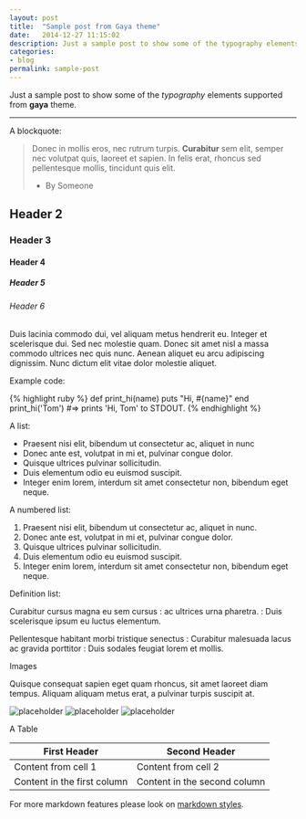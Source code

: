 ```yaml
---
layout: post
title:  "Sample post from Gaya theme"
date:   2014-12-27 11:15:02
description: Just a sample post to show some of the typography elements supported from harmony theme.
categories:
- blog
permalink: sample-post
---
```


Just a sample post to show some of the *typography* elements supported from 
**gaya** theme.

___

A blockquote:

> Donec in mollis eros, nec rutrum turpis. **Curabitur** sem elit, semper nec volutpat quis, laoreet et sapien. In felis erat, rhoncus sed pellentesque mollis, tincidunt quis elit.
> - By Someone

## Header 2

### Header 3

#### Header 4

##### Header 5

###### Header 6 

Duis lacinia commodo dui, vel aliquam metus hendrerit eu. Integer et scelerisque dui. Sed nec molestie quam. Donec sit amet nisl a massa commodo ultrices nec quis nunc. Aenean aliquet eu arcu adipiscing dignissim. Nunc dictum elit vitae dolor molestie aliquet.


Example code: 

{% highlight ruby %}
def print_hi(name)
  puts "Hi, #{name}"
end
print_hi('Tom')
#=> prints 'Hi, Tom' to STDOUT.
{% endhighlight %}


A list: 

- Praesent nisi elit, bibendum ut consectetur ac, aliquet in nunc
- Donec ante est, volutpat in mi et, pulvinar congue dolor.
- Quisque ultrices pulvinar sollicitudin.
- Duis elementum odio eu euismod suscipit.
- Integer enim lorem, interdum sit amet consectetur non, bibendum eget neque.

A numbered list: 

1. Praesent nisi elit, bibendum ut consectetur ac, aliquet in nunc. 
2. Donec ante est, volutpat in mi et, pulvinar congue dolor.
3. Quisque ultrices pulvinar sollicitudin.
4. Duis elementum odio eu euismod suscipit.
5. Integer enim lorem, interdum sit amet consectetur non, bibendum eget neque.

Definition list:

Curabitur cursus magna eu sem cursus
: ac ultrices urna pharetra.
: Duis scelerisque ipsum eu luctus elementum. 

Pellentesque habitant morbi tristique senectus
: Curabitur malesuada lacus ac gravida porttitor
: Duis sodales feugiat lorem et mollis. 

Images

Quisque consequat sapien eget quam rhoncus, sit amet laoreet diam tempus. Aliquam aliquam metus erat, a pulvinar turpis suscipit at.

![placeholder](http://placehold.it/800x400 "Large example image")
![placeholder](http://placehold.it/400x200 "Medium example image")
![placeholder](http://placehold.it/200x200 "Small example image")


A Table 

First Header | Second Header
------------ | -------------
Content from cell 1 | Content from cell 2
Content in the first column | Content in the second column

For more markdown features please look on [markdown styles](https://guides.github.com/features/mastering-markdown/). 